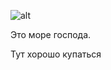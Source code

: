 ![alt](https://upload.wikimedia.org/wikipedia/commons/thumb/b/b6/20190502_Newhaven_to_Dieppe_Ferry_3.jpg/1200px-20190502_Newhaven_to_Dieppe_Ferry_3.jpg)

Это море господа.

Тут хорошо купаться